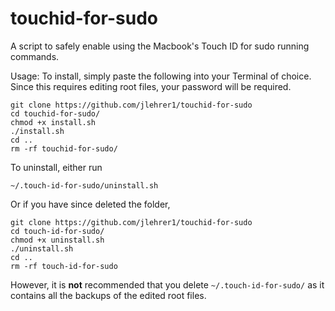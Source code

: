 # touchid-for-sudo
A script to safely enable using the Macbook's Touch ID for sudo running
commands.

Usage:
To install, simply paste the following into your Terminal of choice. Since this
requires editing root files, your password will be required.

```shell
git clone https://github.com/jlehrer1/touchid-for-sudo
cd touchid-for-sudo/
chmod +x install.sh
./install.sh
cd ..
rm -rf touchid-for-sudo/
```

To uninstall, either run
```shell
~/.touch-id-for-sudo/uninstall.sh
```

Or if you have since deleted the folder,
```shell
git clone https://github.com/jlehrer1/touchid-for-sudo
cd touch-id-for-sudo/
chmod +x uninstall.sh
./uninstall.sh
cd ..
rm -rf touch-id-for-sudo
```

However, it is **not** recommended that you delete `~/.touch-id-for-sudo/` as it
contains all the backups of the edited root files.
